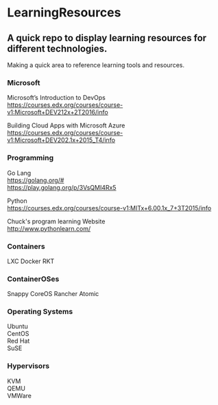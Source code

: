 # LearningResources

## A quick repo to display learning resources for different technologies.  
Making a quick area to reference learning tools and resources.  

### Microsoft

Microsoft’s Introduction to DevOps  
https://courses.edx.org/courses/course-v1:Microsoft+DEV212x+2T2016/info  

Building Cloud Apps with Microsoft Azure  
https://courses.edx.org/courses/course-v1:Microsoft+DEV202.1x+2015_T4/info  

### Programming

Go Lang  
https://golang.org/#  
https://play.golang.org/p/3VsQMI4Rx5  

Python  
https://courses.edx.org/courses/course-v1:MITx+6.00.1x_7+3T2015/info  

Chuck's program learning Website  
http://www.pythonlearn.com/  

### Containers
LXC
Docker
RKT

### ContainerOSes
Snappy
CoreOS
Rancher
Atomic

### Operating Systems
Ubuntu  
CentOS  
Red Hat  
SuSE  

### Hypervisors
KVM  
QEMU  
VMWare  


